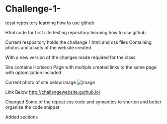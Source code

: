 # Challenge-1-
tesst repository learning how to use github

Html code for first site
testing repository learning how to use github

Current respository holds the challange 1 html and css files Containing photos and assets of the website created

With a new version of the changes made required for the class

Site contains Horiseon Page with multiple created links to the same page with optomization included

Current photo of site below image
![image](https://user-images.githubusercontent.com/107505824/209283491-bb5454ef-b54a-4541-8686-c26b1aa02a41.png)

Link Below http://challangewebsite.guthub.io/

Changed Some of the repeat css code and symantics to shorten and better organize the code snippet

Added sections
